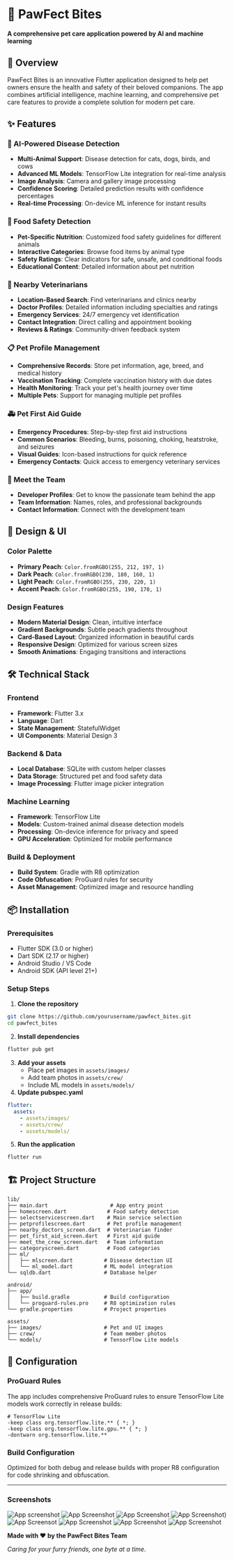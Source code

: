 # 🐾 PawFect Bites

**A comprehensive pet care application powered by AI and machine learning**

## 📱 Overview

PawFect Bites is an innovative Flutter application designed to help pet owners ensure the health and safety of their beloved companions. The app combines artificial intelligence, machine learning, and comprehensive pet care features to provide a complete solution for modern pet care.

## ✨ Features

### 🔬 AI-Powered Disease Detection

- **Multi-Animal Support**: Disease detection for cats, dogs, birds, and cows
- **Advanced ML Models**: TensorFlow Lite integration for real-time analysis
- **Image Analysis**: Camera and gallery image processing
- **Confidence Scoring**: Detailed prediction results with confidence percentages
- **Real-time Processing**: On-device ML inference for instant results


### 🍖 Food Safety Detection

- **Pet-Specific Nutrition**: Customized food safety guidelines for different animals
- **Interactive Categories**: Browse food items by animal type
- **Safety Ratings**: Clear indicators for safe, unsafe, and conditional foods
- **Educational Content**: Detailed information about pet nutrition


### 🏥 Nearby Veterinarians

- **Location-Based Search**: Find veterinarians and clinics nearby
- **Doctor Profiles**: Detailed information including specialties and ratings
- **Emergency Services**: 24/7 emergency vet identification
- **Contact Integration**: Direct calling and appointment booking
- **Reviews \& Ratings**: Community-driven feedback system


### 📋 Pet Profile Management

- **Comprehensive Records**: Store pet information, age, breed, and medical history
- **Vaccination Tracking**: Complete vaccination history with due dates
- **Health Monitoring**: Track your pet's health journey over time
- **Multiple Pets**: Support for managing multiple pet profiles


### 🚑 Pet First Aid Guide

- **Emergency Procedures**: Step-by-step first aid instructions
- **Common Scenarios**: Bleeding, burns, poisoning, choking, heatstroke, and seizures
- **Visual Guides**: Icon-based instructions for quick reference
- **Emergency Contacts**: Quick access to emergency veterinary services


### 👥 Meet the Team

- **Developer Profiles**: Get to know the passionate team behind the app
- **Team Information**: Names, roles, and professional backgrounds
- **Contact Information**: Connect with the development team


## 🎨 Design \& UI

### Color Palette

- **Primary Peach**: `Color.fromRGBO(255, 212, 197, 1)`
- **Dark Peach**: `Color.fromRGBO(230, 180, 160, 1)`
- **Light Peach**: `Color.fromRGBO(255, 230, 220, 1)`
- **Accent Peach**: `Color.fromRGBO(255, 190, 170, 1)`


### Design Features

- **Modern Material Design**: Clean, intuitive interface
- **Gradient Backgrounds**: Subtle peach gradients throughout
- **Card-Based Layout**: Organized information in beautiful cards
- **Responsive Design**: Optimized for various screen sizes
- **Smooth Animations**: Engaging transitions and interactions


## 🛠️ Technical Stack

### Frontend

- **Framework**: Flutter 3.x
- **Language**: Dart
- **State Management**: StatefulWidget
- **UI Components**: Material Design 3


### Backend \& Data

- **Local Database**: SQLite with custom helper classes
- **Data Storage**: Structured pet and food safety data
- **Image Processing**: Flutter image picker integration


### Machine Learning

- **Framework**: TensorFlow Lite
- **Models**: Custom-trained animal disease detection models
- **Processing**: On-device inference for privacy and speed
- **GPU Acceleration**: Optimized for mobile performance


### Build \& Deployment

- **Build System**: Gradle with R8 optimization
- **Code Obfuscation**: ProGuard rules for security
- **Asset Management**: Optimized image and resource handling


## 📦 Installation

### Prerequisites

- Flutter SDK (3.0 or higher)
- Dart SDK (2.17 or higher)
- Android Studio / VS Code
- Android SDK (API level 21+)


### Setup Steps

1. **Clone the repository**

```bash
git clone https://github.com/yourusername/pawfect_bites.git
cd pawfect_bites
```

2. **Install dependencies**

```bash
flutter pub get
```

3. **Add your assets**
    - Place pet images in `assets/images/`
    - Add team photos in `assets/crew/`
    - Include ML models in `assets/models/`
4. **Update pubspec.yaml**

```yaml
flutter:
  assets:
    - assets/images/
    - assets/crew/
    - assets/models/
```

5. **Run the application**

```bash
flutter run
```


## 🏗️ Project Structure

```
lib/
├── main.dart                    # App entry point
├── homescreen.dart             # Food safety detection
├── selectservicescreen.dart    # Main service selection
├── petprofilescreen.dart       # Pet profile management
├── nearby_doctors_screen.dart  # Veterinarian finder
├── pet_first_aid_screen.dart   # First aid guide
├── meet_the_crew_screen.dart   # Team information
├── categoryscreen.dart         # Food categories
├── ml/
│   ├── mlscreen.dart          # Disease detection UI
│   └── ml_model.dart          # ML model integration
└── sqldb.dart                 # Database helper

android/
├── app/
│   ├── build.gradle           # Build configuration
│   └── proguard-rules.pro     # R8 optimization rules
└── gradle.properties          # Project properties

assets/
├── images/                    # Pet and UI images
├── crew/                      # Team member photos
└── models/                    # TensorFlow Lite models
```


## 🔧 Configuration

### ProGuard Rules

The app includes comprehensive ProGuard rules to ensure TensorFlow Lite models work correctly in release builds:

```proguard
# TensorFlow Lite
-keep class org.tensorflow.lite.** { *; }
-keep class org.tensorflow.lite.gpu.** { *; }
-dontwarn org.tensorflow.lite.**
```


### Build Configuration

Optimized for both debug and release builds with proper R8 configuration for code shrinking and obfuscation.


---
### Screenshots

![App screenshot](https://github.com/user-attachments/assets/b6c9a1af-3cc6-4927-a18b-baaae9f1f7ab)
![App Screenshot](https://github.com/user-attachments/assets/fc561e21-1ff6-4e16-87ad-b745afb6b23e)
![App Screenshot](https://github.com/user-attachments/assets/f04ffdc3-7521-459b-837d-69146616ade5)
![App Screenshot](https://github.com/user-attachments/assets/dd708c63-0b9c-404c-89b0-1467a611bb4f))
![App Screensot](https://github.com/user-attachments/assets/ed1ef53d-f76f-4e86-9788-d27bebb24254)
![App Screenshot](https://github.com/user-attachments/assets/eeb9598c-9b95-498d-80a5-3adbaededa7e)
![App Screenshot](https://github.com/user-attachments/assets/9cd4c801-f1c7-4414-a073-1bf86a06e799)
![App Screenshot](https://github.com/user-attachments/assets/9c1c3c60-c7d0-4a05-85bc-8d130fad0e7a)







**Made with ❤️ by the PawFect Bites Team**


*Caring for your furry friends, one byte at a time.*

